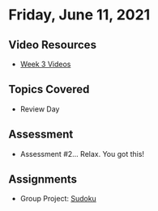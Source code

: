 # Friday, June 11, 2021

## Video Resources
- [Week 3 Videos](https://www.youtube.com/watch?v=sMKRM6f99Dk&list=PLu0CiQ7bzwEQFbl_8DTrMyfgD5OmMjVhM)

## Topics Covered
- Review Day

## Assessment
- Assessment #2... Relax. You got this!

## Assignments
- Group Project: [Sudoku](https://github.com/oscarplatoon/Sudoku)



